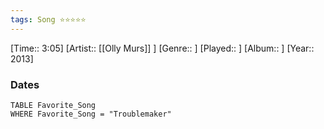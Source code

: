 ```yaml
---
tags: Song ⭐⭐⭐⭐⭐ 
---
```

[Time:: 3:05]
[Artist:: [[Olly Murs]] ]
[Genre:: ]
[Played:: ]
[Album:: ]
[Year:: 2013]
### Dates
````dataview
TABLE Favorite_Song
WHERE Favorite_Song = "Troublemaker"
````